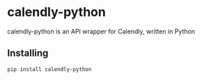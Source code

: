 # calendly-python

calendly-python is an API wrapper for Calendly, written in Python

## Installing
```
pip install calendly-python